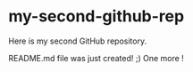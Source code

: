 # my-second-github-rep
Here is my second GitHub repository. 

README.md file was just created! ;) 
One more ! 
